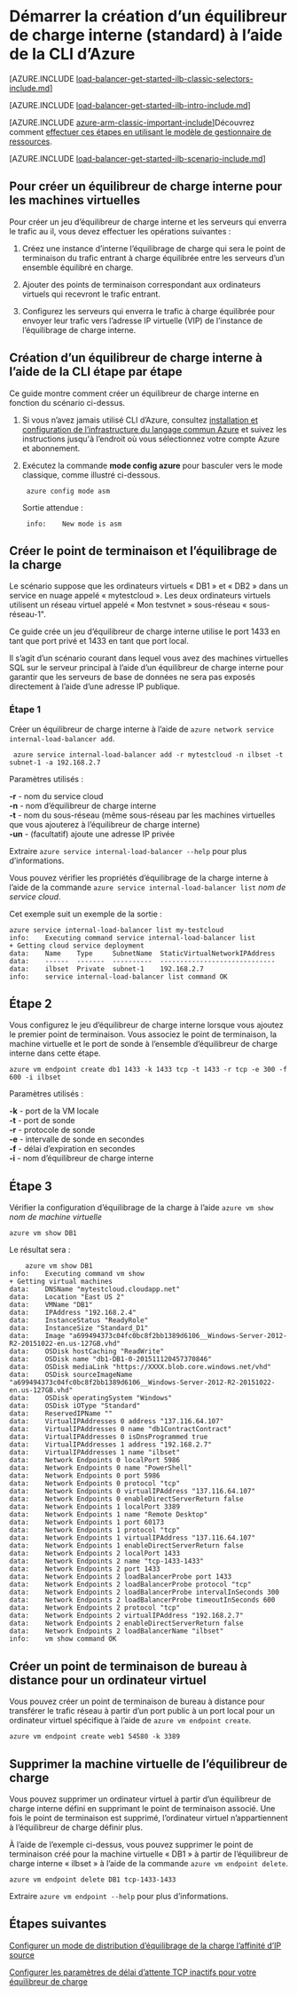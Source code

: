 <properties
   pageTitle="Créer un équilibreur de charge interne à l’aide de la CLI d’Azure dans le modèle de déploiement classique | Microsoft Azure"
   description="Apprenez à créer un équilibreur de charge interne à l’aide de la CLI d’Azure dans le modèle de déploiement classique"
   services="load-balancer"
   documentationCenter="na"
   authors="sdwheeler"
   manager="carmonm"
   editor=""
   tags="azure-service-management"
/>
<tags
   ms.service="load-balancer"
   ms.devlang="na"
   ms.topic="get-started-article"
   ms.tgt_pltfrm="na"
   ms.workload="infrastructure-services"
   ms.date="02/09/2016"
   ms.author="sewhee" />

# <a name="get-started-creating-an-internal-load-balancer-classic-using-the-azure-cli"></a>Démarrer la création d’un équilibreur de charge interne (standard) à l’aide de la CLI d’Azure

[AZURE.INCLUDE [load-balancer-get-started-ilb-classic-selectors-include.md](../../includes/load-balancer-get-started-ilb-classic-selectors-include.md)]

[AZURE.INCLUDE [load-balancer-get-started-ilb-intro-include.md](../../includes/load-balancer-get-started-ilb-intro-include.md)]

[AZURE.INCLUDE [azure-arm-classic-important-include](../../includes/learn-about-deployment-models-classic-include.md)]Découvrez comment [effectuer ces étapes en utilisant le modèle de gestionnaire de ressources](load-balancer-get-started-ilb-arm-cli.md).

[AZURE.INCLUDE [load-balancer-get-started-ilb-scenario-include.md](../../includes/load-balancer-get-started-ilb-scenario-include.md)]


## <a name="to-create-an-internal-load-balancer-set-for-virtual-machines"></a>Pour créer un équilibreur de charge interne pour les machines virtuelles

Pour créer un jeu d’équilibreur de charge interne et les serveurs qui enverra le trafic au il, vous devez effectuer les opérations suivantes :

1. Créez une instance d’interne l’équilibrage de charge qui sera le point de terminaison du trafic entrant à charge équilibrée entre les serveurs d’un ensemble équilibré en charge.

1. Ajouter des points de terminaison correspondant aux ordinateurs virtuels qui recevront le trafic entrant.

1. Configurez les serveurs qui enverra le trafic à charge équilibrée pour envoyer leur trafic vers l’adresse IP virtuelle (VIP) de l’instance de l’équilibrage de charge interne.

## <a name="step-by-step-creating-an-internal-load-balancer-using-cli"></a>Création d’un équilibreur de charge interne à l’aide de la CLI étape par étape

Ce guide montre comment créer un équilibreur de charge interne en fonction du scénario ci-dessus.

1. Si vous n’avez jamais utilisé CLI d’Azure, consultez [installation et configuration de l’infrastructure du langage commun Azure](../../articles/xplat-cli-install.md) et suivez les instructions jusqu'à l’endroit où vous sélectionnez votre compte Azure et abonnement.

2. Exécutez la commande **mode config azure** pour basculer vers le mode classique, comme illustré ci-dessous.

        azure config mode asm

    Sortie attendue :

        info:    New mode is asm


## <a name="create-endpoint-and-load-balancer-set"></a>Créer le point de terminaison et l’équilibrage de la charge

Le scénario suppose que les ordinateurs virtuels « DB1 » et « DB2 » dans un service en nuage appelé « mytestcloud ». Les deux ordinateurs virtuels utilisent un réseau virtuel appelé « Mon testvnet » sous-réseau « sous-réseau-1".

Ce guide crée un jeu d’équilibreur de charge interne utilise le port 1433 en tant que port privé et 1433 en tant que port local.

Il s’agit d’un scénario courant dans lequel vous avez des machines virtuelles SQL sur le serveur principal à l’aide d’un équilibreur de charge interne pour garantir que les serveurs de base de données ne sera pas exposés directement à l’aide d’une adresse IP publique.


### <a name="step-1"></a>Étape 1

Créer un équilibreur de charge interne à l’aide de `azure network service internal-load-balancer add`.

     azure service internal-load-balancer add -r mytestcloud -n ilbset -t subnet-1 -a 192.168.2.7

Paramètres utilisés :

**-r** - nom du service cloud<BR>
**-n** - nom d’équilibreur de charge interne<BR>
**-t** - nom du sous-réseau (même sous-réseau par les machines virtuelles que vous ajouterez à l’équilibreur de charge interne)<BR>
**-un** - (facultatif) ajoute une adresse IP privée<BR>

Extraire `azure service internal-load-balancer --help` pour plus d’informations.

Vous pouvez vérifier les propriétés d’équilibrage de la charge interne à l’aide de la commande `azure service internal-load-balancer list` *nom de service cloud*.

Cet exemple suit un exemple de la sortie :

    azure service internal-load-balancer list my-testcloud
    info:    Executing command service internal-load-balancer list
    + Getting cloud service deployment
    data:    Name    Type     SubnetName  StaticVirtualNetworkIPAddress
    data:    ------  -------  ----------  -----------------------------
    data:    ilbset  Private  subnet-1    192.168.2.7
    info:    service internal-load-balancer list command OK


## <a name="step-2"></a>Étape 2

Vous configurez le jeu d’équilibreur de charge interne lorsque vous ajoutez le premier point de terminaison. Vous associez le point de terminaison, la machine virtuelle et le port de sonde à l’ensemble d’équilibreur de charge interne dans cette étape.

    azure vm endpoint create db1 1433 -k 1433 tcp -t 1433 -r tcp -e 300 -f 600 -i ilbset

Paramètres utilisés :

**-k** - port de la VM locale<BR>
**-t** - port de sonde<BR>
**-r** - protocole de sonde<BR>
**-e** - intervalle de sonde en secondes<BR>
**-f** - délai d’expiration en secondes <BR>
**-i** - nom d’équilibreur de charge interne <BR>


## <a name="step-3"></a>Étape 3

Vérifier la configuration d’équilibrage de la charge à l’aide `azure vm show` *nom de machine virtuelle*

    azure vm show DB1

Le résultat sera :

        azure vm show DB1
    info:    Executing command vm show
    + Getting virtual machines
    data:    DNSName "mytestcloud.cloudapp.net"
    data:    Location "East US 2"
    data:    VMName "DB1"
    data:    IPAddress "192.168.2.4"
    data:    InstanceStatus "ReadyRole"
    data:    InstanceSize "Standard_D1"
    data:    Image "a699494373c04fc0bc8f2bb1389d6106__Windows-Server-2012-R2-20151022-en.us-127GB.vhd"
    data:    OSDisk hostCaching "ReadWrite"
    data:    OSDisk name "db1-DB1-0-201511120457370846"
    data:    OSDisk mediaLink "https://XXXX.blob.core.windows.net/vhd"
    data:    OSDisk sourceImageName "a699494373c04fc0bc8f2bb1389d6106__Windows-Server-2012-R2-20151022-en.us-127GB.vhd"
    data:    OSDisk operatingSystem "Windows"
    data:    OSDisk iOType "Standard"
    data:    ReservedIPName ""
    data:    VirtualIPAddresses 0 address "137.116.64.107"
    data:    VirtualIPAddresses 0 name "db1ContractContract"
    data:    VirtualIPAddresses 0 isDnsProgrammed true
    data:    VirtualIPAddresses 1 address "192.168.2.7"
    data:    VirtualIPAddresses 1 name "ilbset"
    data:    Network Endpoints 0 localPort 5986
    data:    Network Endpoints 0 name "PowerShell"
    data:    Network Endpoints 0 port 5986
    data:    Network Endpoints 0 protocol "tcp"
    data:    Network Endpoints 0 virtualIPAddress "137.116.64.107"
    data:    Network Endpoints 0 enableDirectServerReturn false
    data:    Network Endpoints 1 localPort 3389
    data:    Network Endpoints 1 name "Remote Desktop"
    data:    Network Endpoints 1 port 60173
    data:    Network Endpoints 1 protocol "tcp"
    data:    Network Endpoints 1 virtualIPAddress "137.116.64.107"
    data:    Network Endpoints 1 enableDirectServerReturn false
    data:    Network Endpoints 2 localPort 1433
    data:    Network Endpoints 2 name "tcp-1433-1433"
    data:    Network Endpoints 2 port 1433
    data:    Network Endpoints 2 loadBalancerProbe port 1433
    data:    Network Endpoints 2 loadBalancerProbe protocol "tcp"
    data:    Network Endpoints 2 loadBalancerProbe intervalInSeconds 300
    data:    Network Endpoints 2 loadBalancerProbe timeoutInSeconds 600
    data:    Network Endpoints 2 protocol "tcp"
    data:    Network Endpoints 2 virtualIPAddress "192.168.2.7"
    data:    Network Endpoints 2 enableDirectServerReturn false
    data:    Network Endpoints 2 loadBalancerName "ilbset"
    info:    vm show command OK


## <a name="create-a-remote-desktop-endpoint-for-a-virtual-machine"></a>Créer un point de terminaison de bureau à distance pour un ordinateur virtuel

Vous pouvez créer un point de terminaison de bureau à distance pour transférer le trafic réseau à partir d’un port public à un port local pour un ordinateur virtuel spécifique à l’aide de `azure vm endpoint create`.

    azure vm endpoint create web1 54580 -k 3389


## <a name="remove-virtual-machine-from-load-balancer"></a>Supprimer la machine virtuelle de l’équilibreur de charge

Vous pouvez supprimer un ordinateur virtuel à partir d’un équilibreur de charge interne défini en supprimant le point de terminaison associé. Une fois le point de terminaison est supprimé, l’ordinateur virtuel n’appartiennent à l’équilibreur de charge définir plus.

 À l’aide de l’exemple ci-dessus, vous pouvez supprimer le point de terminaison créé pour la machine virtuelle « DB1 » à partir de l’équilibreur de charge interne « ilbset » à l’aide de la commande `azure vm endpoint delete`.

    azure vm endpoint delete DB1 tcp-1433-1433


Extraire `azure vm endpoint --help` pour plus d’informations.


## <a name="next-steps"></a>Étapes suivantes

[Configurer un mode de distribution d’équilibrage de la charge l’affinité d’IP source](load-balancer-distribution-mode.md)

[Configurer les paramètres de délai d’attente TCP inactifs pour votre équilibreur de charge](load-balancer-tcp-idle-timeout.md)